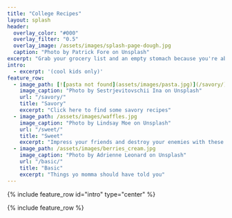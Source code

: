 ```yaml
---
title: "College Recipes"
layout: splash
header:
  overlay_color: "#000"
  overlay_filter: "0.5"
  overlay_image: /assets/images/splash-page-dough.jpg
  caption: "Photo by Patrick Fore on Unsplash"
excerpt: "Grab your grocery list and an empty stomach because you're about to explore something cooler than the top 10 bread varieties or which pasta garnish you are"
intro: 
  - excerpt: '(cool kids only)'
feature_row:
  - image_path: [![pasta not found](assets/images/pasta.jpg)](/savory/)
    image_caption: "Photo by Sestrjevitovschii Ina on Unsplash"
    url: "/savory/"
    title: "Savory"
    excerpt: "Click here to find some savory recipes"
  - image_path: /assets/images/waffles.jpg
    image_caption: "Photo by Lindsay Moe on Unsplash"
    url: "/sweet/"
    title: "Sweet"
    excerpt: "Impress your friends and destroy your enemies with these sweet units"
  - image_path: /assets/images/berries_cream.jpg
    image_caption: "Photo by Adrienne Leonard on Unsplash"
    url: "/basic/"
    title: "Basic"
    excerpt: "Things yo momma should have told you"
---
```


{% include feature_row id="intro" type="center" %}

{% include feature_row %}
